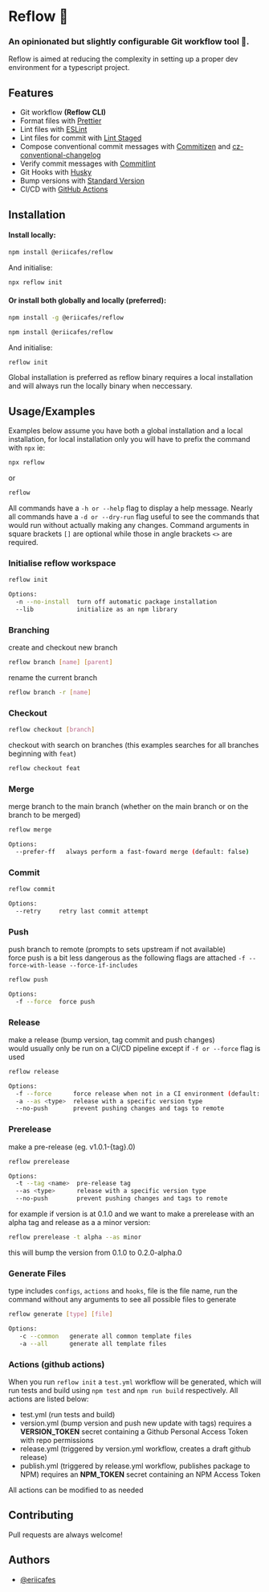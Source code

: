 
# Reflow 🚀

### An opinionated but slightly configurable Git workflow tool 🚀.

Reflow is aimed at reducing the complexity in setting up a proper dev environment for a typescript project.


## Features

- Git workflow **(Reflow CLI)**
- Format files with [Prettier](https://prettier.io)
- Lint files with [ESLint](https://eslint.org)
- Lint files for commit with [Lint Staged](https://github.com/okonet/lint-staged)
- Compose conventional commit messages with [Commitizen](https://github.com/commitizen/cz-cli) and [cz-conventional-changelog](https://github.com/commitizen/cz-conventional-changelog)
- Verify commit messages with [Commitlint](https://commitlint.js.org)
- Git Hooks with [Husky](https://github.com/typicode/husky)
- Bump versions with [Standard Version](https://github.com/conventional-changelog/standard-version)
- CI/CD with [GitHub Actions](https://github.com/features/actions)


## Installation

#### Install locally:

```bash
npm install @eriicafes/reflow
```

And initialise:
```bash
npx reflow init
```

#### Or install both globally and locally (preferred):

```bash
npm install -g @eriicafes/reflow

npm install @eriicafes/reflow
```

And initialise:
```bash
reflow init
```

Global installation is preferred as reflow binary requires a local installation and will always run the locally binary when neccessary.
## Usage/Examples

Examples below assume you have both a global installation and a local installation, for local installation only you will have to prefix the command with `npx` ie:

```bash
npx reflow
```

or

```bash
reflow
```

All commands have a `-h or --help` flag to display a help message.
Nearly all commands have a `-d or --dry-run` flag useful to see the commands that would run without actually making any changes.
Command arguments in square brackets `[]` are optional while those in angle brackets `<>` are required.

### Initialise reflow workspace
```bash
reflow init

Options:
  -n --no-install  turn off automatic package installation
  --lib            initialize as an npm library
```

### Branching

create and checkout new branch

```bash
reflow branch [name] [parent]
```

rename the current branch

```bash
reflow branch -r [name]
```

### Checkout

```bash
reflow checkout [branch]
```

checkout with search on branches (this examples searches for all branches beginning with `feat`)

```bash
reflow checkout feat
```

### Merge

merge branch to the main branch (whether on the main branch or on the branch to be merged)

```bash
reflow merge

Options:
  --prefer-ff   always perform a fast-foward merge (default: false)
```

### Commit

```bash
reflow commit

Options:
  --retry     retry last commit attempt
```

### Push

push branch to remote (prompts to sets upstream if not available) \
force push is a bit less dangerous as the following flags are attached `-f --force-with-lease --force-if-includes`

```bash
reflow push

Options:
  -f --force  force push
```

### Release

make a release (bump version, tag commit and push changes) \
would usually only be run on a CI/CD pipeline except if `-f or --force` flag is used

```bash
reflow release

Options:
  -f --force      force release when not in a CI environment (default: false)
  -a --as <type>  release with a specific version type
  --no-push       prevent pushing changes and tags to remote
```

### Prerelease

make a pre-release (eg. v1.0.1-{tag}.0)

```bash
reflow prerelease

Options:
  -t --tag <name>  pre-release tag
  --as <type>      release with a specific version type
  --no-push        prevent pushing changes and tags to remote
```

for example if version is at 0.1.0 and we want to make a prerelease with an alpha tag and release as a a minor version:

```bash
reflow prerelease -t alpha --as minor
```
this will bump the version from 0.1.0 to 0.2.0-alpha.0


### Generate Files

type includes `configs`, `actions` and `hooks`, file is the file name, run the command without any arguments to see all possible files to generate

```bash
reflow generate [type] [file]

Options:
   -c --common   generate all common template files
   -a --all      generate all template files
```


### Actions (github actions)
When you run `reflow init` a `test.yml` workflow will be generated, which will run tests and build using `npm test` and `npm run build` respectively.
All actions are listed below:

- test.yml (run tests and build)
- version.yml (bump version and push new update with tags) requires a **VERSION_TOKEN** secret containing a Github Personal Access Token with repo permissions
- release.yml (triggered by version.yml workflow, creates a draft github release)
- publish.yml (triggered by release.yml workflow, publishes package to NPM) requires an **NPM_TOKEN** secret containing an NPM Access Token

All actions can be modified to as needed
## Contributing

Pull requests are always welcome!


## Authors

- [@eriicafes](https://www.github.com/eriicafes)

